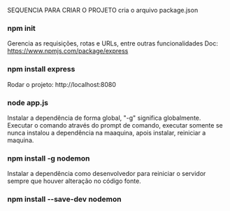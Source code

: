 SEQUENCIA PARA CRIAR O PROJETO
cria o arquivo package.json
### npm init

Gerencia as requisições, rotas e URLs, entre outras funcionalidades
Doc: https://www.npmjs.com/package/express 
### npm install express

Rodar o projeto: http://localhost:8080
### node app.js

Instalar a dependência de forma global, "-g" significa globalmente. Executar o comando através do prompt de comando, executar somente se nunca instalou a dependência na maaquina, apois instalar, reiniciar a maquina.
### npm install -g nodemon

Instalar a dependência como desenvolvedor para reiniciar o servidor sempre que houver alteração no código fonte.
### npm install --save-dev nodemon